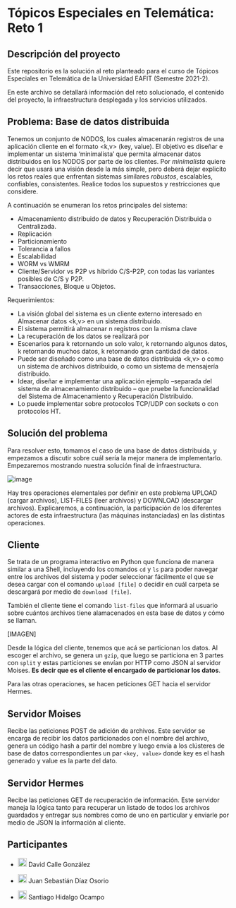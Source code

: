 # **Tópicos Especiales en Telemática: Reto 1**

## Descripción del proyecto

Este repositorio es la solución al reto planteado para el curso de Tópicos Especiales en Telemática de la Universidad EAFIT (Semestre 2021-2).

En este archivo se detallará información del reto solucionado, el contenido del proyecto, la infraestructura desplegada y los servicios utilizados.

## Problema: Base de datos distribuida

Tenemos un conjunto de NODOS, los cuales almacenarán registros de una aplicación cliente en el formato <k,v> (key, value). El objetivo es diseñar e implementar un sistema ‘minimalista’ que permita almacenar datos distribuidos en los NODOS por parte de los clientes. Por <i>minimalista</i> quiere decir que usará una visión desde la más simple, pero deberá dejar explicito los retos reales que enfrentan sistemas similares <i>robustos</i>, escalables, confiables, consistentes. Realice todos los supuestos y restricciones que considere.

A continuación se enumeran los retos principales del sistema:

- Almacenamiento distribuido de datos y Recuperación Distribuida o Centralizada.
- Replicación
- Particionamiento
- Tolerancia a fallos
- Escalabilidad
- WORM vs WMRM
- Cliente/Servidor vs P2P vs hibrido C/S-P2P, con todas las variantes posibles de C/S y P2P.
- Transacciones, Bloque u Objetos.

Requerimientos:
- La visión global del sistema es un cliente externo interesado en Almacenar datos <k,v> en un sistema distribuido.
- El sistema permitirá almacenar n registros con la misma clave <k>
- La recuperación de los datos se realizará por <k>
- Escenarios para k retornando un solo valor, k retornando algunos datos, k retornando muchos datos, k retornando gran cantidad de datos.
- Puede ser diseñado como una base de datos distribuida <k,v> o como un sistema de archivos distribuido, o como un sistema de mensajería distribuido.
- Idear, diseñar e implementar una aplicación ejemplo –separada del sistema de almacenamiento distribuido – que    pruebe la funcionalidad del Sistema de Almacenamiento y Recuperación Distribuido.
- Lo puede implementar sobre protocolos TCP/UDP con sockets o con protocolos HT.

## Solución del problema

Para resolver esto, tomamos el caso de una base de datos distribuida, y empezamos a discutir sobre cuál sería la mejor manera de implementarlo. Empezaremos mostrando nuestra solución final de infraestructura.

![image](https://user-images.githubusercontent.com/52968530/135773397-31bf385a-4f37-4860-9a56-2a1787b314e2.png)

Hay tres operaciones elementales por definir en este problema UPLOAD (cargar archivos), LIST-FILES (leer archivos) y DOWNLOAD (descargar archivos). Explicaremos, a continuación, la participación de los diferentes actores de esta infraestructura (las máquinas instanciadas) en las distintas operaciones.

## Cliente

Se trata de un programa interactivo en Python que funciona de manera similar a una Shell, incluyendo los comandos `cd` y `ls` para poder navegar entre los archivos del sistema y poder seleccionar fácilmente el que se desea cargar con el comando `upload [file]` o decidir en cuál carpeta se descargará por medio de `download [file]`.

También el cliente tiene el comando `list-files` que informará al usuario sobre cuántos archivos tiene alamacenados en esta base de datos y cómo se llaman.

[IMAGEN]

Desde la lógica del cliente, tenemos que acá se particionan los datos. Al escoger el archivo, se genera un `gzip`, que luego se particiona en 3 partes con `split` y estas particiones se envían por HTTP como JSON al servidor Moises. **Es decir que es el cliente el encargado de particionar los datos**.

Para las otras operaciones, se hacen peticiones GET hacia el servidor Hermes.
## Servidor Moises

Recibe las peticiones POST de adición de archivos. Este servidor se encarga de recibir los datos particionados con el nombre del archivo, genera un código hash a partir del nombre y luego envía a los clústeres de base de datos correspondientes un par `<key, value>` donde key es el hash generado y value es la parte del dato.

## Servidor Hermes

Recibe las peticiones GET de recuperación de información. Este servidor maneja la lógica tanto para recuperar un listado de todos los archivos guardados y entregar sus nombres como de uno en particular y enviarle por medio de JSON la información al cliente.


## Participantes

- <a href="https://github.com/dcalleg707"><img src="https://image.flaticon.com/icons/png/512/25/25231.png" width=20></a> David Calle González

- <a href="https://github.com/juansedo"><img src="https://image.flaticon.com/icons/png/512/25/25231.png" width=20></a> Juan Sebastián Díaz Osorio 

- <a href="https://github.com/sanhidalgoo"><img src="https://image.flaticon.com/icons/png/512/25/25231.png" width=20></a> Santiago Hidalgo Ocampo 
